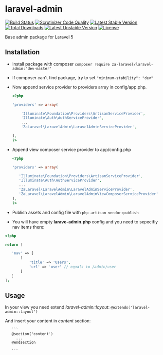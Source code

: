 # laravel-admin

[![Build Status](https://scrutinizer-ci.com/g/za-laravel/laravel-admin/badges/build.png?b=master)](https://scrutinizer-ci.com/g/za-laravel/laravel-admin/build-status/master)
[![Scrutinizer Code Quality](https://scrutinizer-ci.com/g/za-laravel/laravel-admin/badges/quality-score.png?b=master)](https://scrutinizer-ci.com/g/za-laravel/laravel-admin/?branch=master)
[![Latest Stable Version](https://poser.pugx.org/za-laravel/laravel-admin/v/stable)](https://packagist.org/packages/za-laravel/laravel-admin) [![Total Downloads](https://poser.pugx.org/za-laravel/laravel-admin/downloads)](https://packagist.org/packages/za-laravel/laravel-admin) [![Latest Unstable Version](https://poser.pugx.org/za-laravel/laravel-admin/v/unstable)](https://packagist.org/packages/za-laravel/laravel-admin) [![License](https://poser.pugx.org/za-laravel/laravel-admin/license)](https://packagist.org/packages/za-laravel/laravel-admin)

Base admin package for Laravel 5


## Installation

 * Install package with composer ```composer require za-laravel/laravel-admin:"dev-master"``` 
 
 * If composer can't find package, try to set ```"minimum-stability": "dev"```
  
 * Now append service provider to providers array in config/app.php.
     
     ```php
     <?php
     
     'providers' => array(
     
         'Illuminate\Foundation\Providers\ArtisanServiceProvider',
         'Illuminate\Auth\AuthServiceProvider',
         ...
         'ZaLaravel\LaravelAdmin\LaravelAdminServiceProvider',
     
     ),
     ?>
     ```
     
 * Append view composer service provider to app/config.php   
   
      ```php
      <?php
     
     'providers' => array(
     
         'Illuminate\Foundation\Providers\ArtisanServiceProvider',
         'Illuminate\Auth\AuthServiceProvider',
         ...
         'ZaLaravel\LaravelAdmin\LaravelAdminServiceProvider',
         'ZaLaravel\LaravelAdmin\LaravelAdminViewComposerServiceProvider',
     ),
     ?>
     ```
     
 * Publish assets and config file with  ```php artisan vendor:publish``` 
 
 * You will have empty **larave-admin.php** config and you need to sepecifiy nav items there:
  
 ```php
 <?php

return [

    'nav' => [
        [
            'title' => 'Users',
            'url' => 'user' // equals to /admin/user
        ]
    ]
];
 ```
 
  
     
## Usage 
     
   In your view you need extend *laravel-admin::layout*:
       ``` @extends('laravel-admin::layout') ```
     
   And insert your content in *content* section:
   
       ``` 
       @section('content')
         ...
       @endsection
         
       ```
     
